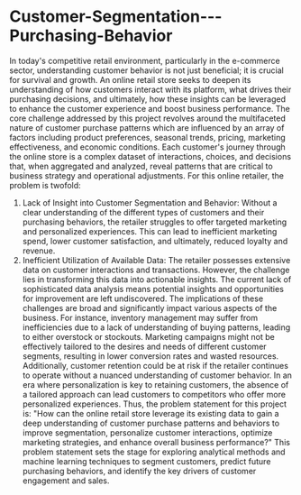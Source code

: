 # Customer-Segmentation---Purchasing-Behavior

In today's competitive retail environment, particularly in the e-commerce sector, understanding customer behavior is not just beneficial; it is crucial for survival and growth. An online retail store seeks to deepen its understanding of how customers interact with its platform, what drives their purchasing decisions, and ultimately, how these insights can be leveraged to enhance the customer experience and boost business performance.
The core challenge addressed by this project revolves around the multifaceted nature of customer purchase patterns which are influenced by an array of factors including product preferences, seasonal trends, pricing, marketing effectiveness, and economic conditions. Each customer's journey through the online store is a complex dataset of interactions, choices, and decisions that, when aggregated and analyzed, reveal patterns that are critical to business strategy and operational adjustments.
For this online retailer, the problem is twofold:
1.	Lack of Insight into Customer Segmentation and Behavior: Without a clear understanding of the different types of customers and their purchasing behaviors, the retailer struggles to offer targeted marketing and personalized experiences. This can lead to inefficient marketing spend, lower customer satisfaction, and ultimately, reduced loyalty and revenue.
2.	Inefficient Utilization of Available Data: The retailer possesses extensive data on customer interactions and transactions. However, the challenge lies in transforming this data into actionable insights. The current lack of sophisticated data analysis means potential insights and opportunities for improvement are left undiscovered.
The implications of these challenges are broad and significantly impact various aspects of the business. For instance, inventory management may suffer from inefficiencies due to a lack of understanding of buying patterns, leading to either overstock or stockouts. Marketing campaigns might not be effectively tailored to the desires and needs of different customer segments, resulting in lower conversion rates and wasted resources.
Additionally, customer retention could be at risk if the retailer continues to operate without a nuanced understanding of customer behavior. In an era where personalization is key to retaining customers, the absence of a tailored approach can lead customers to competitors who offer more personalized experiences.
Thus, the problem statement for this project is: "How can the online retail store leverage its existing data to gain a deep understanding of customer purchase patterns and behaviors to improve segmentation, personalize customer interactions, optimize marketing strategies, and enhance overall business performance?"
This problem statement sets the stage for exploring analytical methods and machine learning techniques to segment customers, predict future purchasing behaviors, and identify the key drivers of customer engagement and sales.
